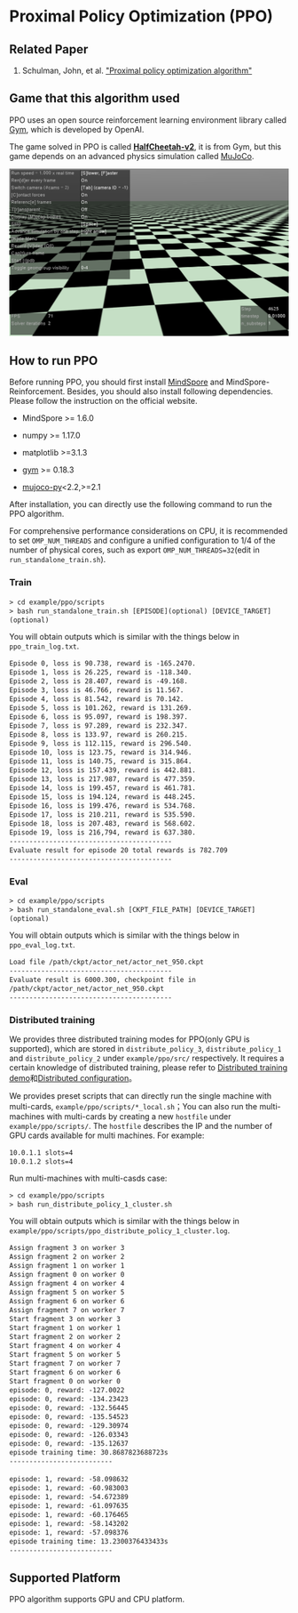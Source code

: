 # Proximal Policy Optimization (PPO)

## Related Paper

1. Schulman, John, et al. ["Proximal policy optimization algorithm"](https://arxiv.org/pdf/1707.06347.pdf)

## Game that this algorithm used

PPO uses  an open source reinforcement learning environment library called [Gym](https://github.com/openai/gym), which is developed by OpenAI.

The game solved in PPO is called [**HalfCheetah-v2**](https://www.gymlibrary.ml/environments/mujoco/half_cheetah/), it is from Gym, but this game depends on an advanced physics simulation called [MuJoCo](https://github.com/openai/mujoco-py).

<img src="../../docs/images/half-cheetah.gif" alt="half-cheetah" style="zoom:67%;" />

## How to run PPO

Before running PPO, you should first install [MindSpore](https://www.mindspore.cn/install) and MindSpore-Reinforcement. Besides, you should also install following dependencies. Please follow the instruction on the official website.

- MindSpore >= 1.6.0

- numpy >= 1.17.0
- matplotlib >=3.1.3
- [gym](https://github.com/openai/gym) >= 0.18.3
- [mujoco-py](https://github.com/openai/mujoco-py)<2.2,>=2.1

After installation, you can directly use the following command to run the PPO algorithm.

For comprehensive performance considerations on CPU, it is recommended to set `OMP_NUM_THREADS` and configure a unified configuration to 1/4 of the number of physical cores, such as export `OMP_NUM_THREADS=32`(edit in `run_standalone_train.sh`).

### Train

```shell
> cd example/ppo/scripts
> bash run_standalone_train.sh [EPISODE](optional) [DEVICE_TARGET](optional)
```

You will obtain outputs which is similar with the things below in `ppo_train_log.txt`.

```shell
Episode 0, loss is 90.738, reward is -165.2470.
Episode 1, loss is 26.225, reward is -118.340.
Episode 2, loss is 28.407, reward is -49.168.
Episode 3, loss is 46.766, reward is 11.567.
Episode 4, loss is 81.542, reward is 70.142.
Episode 5, loss is 101.262, reward is 131.269.
Episode 6, loss is 95.097, reward is 198.397.
Episode 7, loss is 97.289, reward is 232.347.
Episode 8, loss is 133.97, reward is 260.215.
Episode 9, loss is 112.115, reward is 296.540.
Episode 10, loss is 123.75, reward is 314.946.
Episode 11, loss is 140.75, reward is 315.864.
Episode 12, loss is 157.439, reward is 442.881.
Episode 13, loss is 217.987, reward is 477.359.
Episode 14, loss is 199.457, reward is 461.781.
Episode 15, loss is 194.124, reward is 448.245.
Episode 16, loss is 199.476, reward is 534.768.
Episode 17, loss is 210.211, reward is 535.590.
Episode 18, loss is 207.483, reward is 568.602.
Episode 19, loss is 216,794, reward is 637.380.
-----------------------------------------
Evaluate result for episode 20 total rewards is 782.709
-----------------------------------------
```

### Eval

```shell
> cd example/ppo/scripts
> bash run_standalone_eval.sh [CKPT_FILE_PATH] [DEVICE_TARGET](optional)
```

You will obtain outputs which is similar with the things below in `ppo_eval_log.txt`.

```shell
Load file /path/ckpt/actor_net/actor_net_950.ckpt
-----------------------------------------
Evaluate result is 6000.300, checkpoint file in /path/ckpt/actor_net/actor_net_950.ckpt
-----------------------------------------
```

### Distributed training

We provides three distributed training modes for PPO(only GPU is supported), which are stored in `distribute_policy_3`, `distribute_policy_1` and `distribute_policy_2` under `example/ppo/src/` respectively. It requires a certain knowledge of distributed training, please refer to [Distributed training demo](https://www.mindspore.cn/tutorials/experts/en/master/parallel/train_gpu.html)和[Distributed configuration](https://www.mindspore.cn/docs/en/master/faq/distributed_configure.html)。

We provides preset scripts that can directly run the single machine with multi-cards, `example/ppo/scripts/*_local.sh`；You can also run the multi-machines with multi-cards by creating a new `hostfile` under `example/ppo/scripts/`. The `hostfile` describes the IP and the number of GPU cards available for multi machines. For example:

```shell
10.0.1.1 slots=4
10.0.1.2 slots=4
```

Run multi-machines with multi-casds case:

```shell
> cd example/ppo/scripts
> bash run_distribute_policy_1_cluster.sh
```

You will obtain outputs which is similar with the things below in  `example/ppo/scripts/ppo_distribute_policy_1_cluster.log`.

```shell
Assign fragment 3 on worker 3
Assign fragment 2 on worker 2
Assign fragment 1 on worker 1
Assign fragment 0 on worker 0
Assign fragment 4 on worker 4
Assign fragment 5 on worker 5
Assign fragment 6 on worker 6
Assign fragment 7 on worker 7
Start fragment 3 on worker 3
Start fragment 1 on worker 1
Start fragment 2 on worker 2
Start fragment 4 on worker 4
Start fragment 5 on worker 5
Start fragment 7 on worker 7
Start fragment 6 on worker 6
Start fragment 0 on worker 0
episode: 0, reward: -127.0022
episode: 0, reward: -134.23423
episode: 0, reward: -132.56445
episode: 0, reward: -135.54523
episode: 0, reward: -129.30974
episode: 0, reward: -126.03343
episode: 0, reward: -135.12637
episode training time: 30.8687823688723s
--------------------------

episode: 1, reward: -58.098632
episode: 1, reward: -60.983003
episode: 1, reward: -54.672389
episode: 1, reward: -61.097635
episode: 1, reward: -60.176465
episode: 1, reward: -58.143202
episode: 1, reward: -57.098376
episode training time: 13.2300376433433s
--------------------------
```

## Supported Platform

PPO algorithm supports  GPU and CPU platform.

